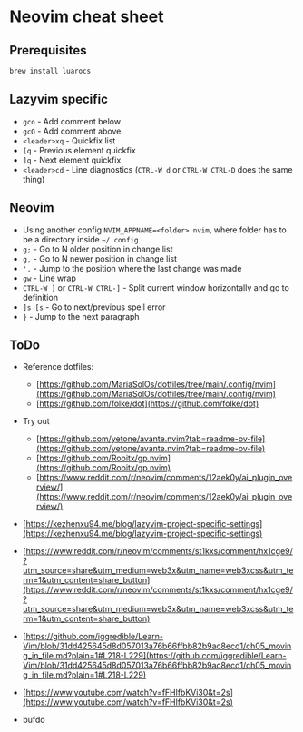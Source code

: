 # Neovim cheat sheet

## Prerequisites

```sh
brew install luarocs
```

## Lazyvim specific

- `gco` - Add comment below
- `gcO` - Add comment above
- `<leader>xq` - Quickfix list
- `[q` - Previous element quickfix
- `]q` - Next element quickfix
- `<leader>cd` - Line diagnostics (`CTRL-W d` or `CTRL-W CTRL-D` does the same thing)

## Neovim

- Using another config `NVIM_APPNAME=<folder> nvim`, where folder has to be a directory inside `~/.config`
- `g;` - Go to N older position in change list
- `g,` - Go to N newer position in change list
- `'.` - Jump to the position where the last change was made
- `gw` - Line wrap
- `CTRL-W ]` or `CTRL-W CTRL-]` - Split current window horizontally and go to definition
- `]s [s` - Go to next/previous spell error
- `}` - Jump to the next paragraph

## ToDo

- Reference dotfiles:
  - [https://github.com/MariaSolOs/dotfiles/tree/main/.config/nvim](https://github.com/MariaSolOs/dotfiles/tree/main/.config/nvim)
  - [https://github.com/folke/dot](https://github.com/folke/dot)

- Try out
  - [https://github.com/yetone/avante.nvim?tab=readme-ov-file](https://github.com/yetone/avante.nvim?tab=readme-ov-file)
  - [https://github.com/Robitx/gp.nvim](https://github.com/Robitx/gp.nvim)
  - [https://www.reddit.com/r/neovim/comments/12aek0y/ai_plugin_overview/](https://www.reddit.com/r/neovim/comments/12aek0y/ai_plugin_overview/)
- [https://kezhenxu94.me/blog/lazyvim-project-specific-settings](https://kezhenxu94.me/blog/lazyvim-project-specific-settings)
- [https://www.reddit.com/r/neovim/comments/st1kxs/comment/hx1cge9/?utm_source=share&utm_medium=web3x&utm_name=web3xcss&utm_term=1&utm_content=share_button](https://www.reddit.com/r/neovim/comments/st1kxs/comment/hx1cge9/?utm_source=share&utm_medium=web3x&utm_name=web3xcss&utm_term=1&utm_content=share_button)
- [https://github.com/iggredible/Learn-Vim/blob/31dd425645d8d057013a76b66ffbb82b9ac8ecd1/ch05_moving_in_file.md?plain=1#L218-L229](https://github.com/iggredible/Learn-Vim/blob/31dd425645d8d057013a76b66ffbb82b9ac8ecd1/ch05_moving_in_file.md?plain=1#L218-L229)

- [https://www.youtube.com/watch?v=fFHlfbKVi30&t=2s](https://www.youtube.com/watch?v=fFHlfbKVi30&t=2s)
- bufdo
